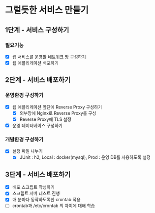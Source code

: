 # 그럴듯한 서비스 만들기

## 1단계 - 서비스 구성하기
### 필요기능
- [x] 웹 서비스를 운영할 네트워크 망 구성하기
- [x] 웹 애플리케이션 배포하기

## 2단계 - 서비스 배포하기
### 운영환경 구성하기
- [x] 웹 애플리케이션 앞단에 Reverse Proxy 구성하기
  - [x] 외부망에 Nginx로 Reverse Proxy를 구성
  - [x] Reverse Proxy에 TLS 설정
- [x] 운영 데이터베이스 구성하기
### 개발환경 구성하기
- [x] 설정 파일 나누기
    - [x] JUnit : h2, Local : docker(mysql), Prod : 운영 DB를 사용하도록 설정

## 3단계 - 서비스 배포하기
- [x] 배포 스크립트 작성하기
- [x] 스크립트 서버 테스트 진행
- [x] 매 분마다 동작하도록한 crontab 적용
- [ ] crontab과 /etc/crontab 의 차이에 대해 학습
